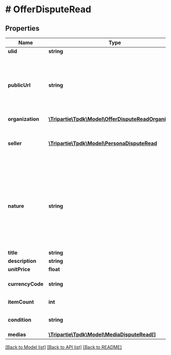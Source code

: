 # # OfferDisputeRead

## Properties

Name | Type | Description | Notes
------------ | ------------- | ------------- | -------------
**ulid** | **string** |  |
**publicUrl** | **string** | If specified, there would be not need for you to fill-in details. Must be accessible over WAN. | [optional]
**organization** | [**\Tripartie\Tpdk\Model\OfferDisputeReadOrganization**](OfferDisputeReadOrganization.md) |  | [optional]
**seller** | [**\Tripartie\Tpdk\Model\PersonaDisputeRead**](PersonaDisputeRead.md) | If the seller is actually YOUR organization, set it to NULL. |
**nature** | **string** | This WILL affect the assigned workflow. Choosing service will disable delivery for example. Refer to our technical hub for more information. | [default to 'physical_item']
**title** | **string** |  | [optional]
**description** | **string** |  | [optional]
**unitPrice** | **float** |  | [optional]
**currencyCode** | **string** |  | [optional] [default to 'EUR']
**itemCount** | **int** |  | [optional] [default to 1]
**condition** | **string** |  | [optional] [default to 'USED']
**medias** | [**\Tripartie\Tpdk\Model\MediaDisputeRead[]**](MediaDisputeRead.md) |  |

[[Back to Model list]](../../README.md#models) [[Back to API list]](../../README.md#endpoints) [[Back to README]](../../README.md)
